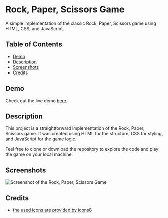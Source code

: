 # Rock, Paper, Scissors Game

A simple implementation of the classic Rock, Paper, Scissors game using HTML, CSS, and JavaScript.

## Table of Contents

- [Demo](#demo)
- [Description](#description)
- [Screenshots](#screenshots)
- [Credits](#credits)

## Demo

Check out the live demo [here](https://tareqalbeesh.github.io/rock-paper-scissors-js/).

## Description

This project is a straightforward implementation of the Rock, Paper, Scissors game. It was created using HTML for the structure, CSS for styling, and JavaScript for the game logic.

Feel free to clone or download the repository to explore the code and play the game on your local machine.

## Screenshots

![Screenshot of the Rock, Paper, Scissors Game](https://github.com/tareqalbeesh/rock-paper-scissors-js/assets/20373185/2a567789-993d-41fd-bf6c-dd44b5850990)


## Credits

- [the used icons are provided by icons8]((https://icons8.com/))
